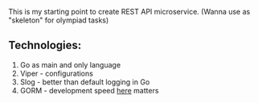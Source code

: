 This is my starting point to create REST API microservice.
(Wanna use as "skeleton" for olympiad tasks)


Technologies:
--
1) Go as main and only language 
2) Viper - configurations
3) Slog - better than default logging in Go
4) GORM - development speed <u>here</u> matters
